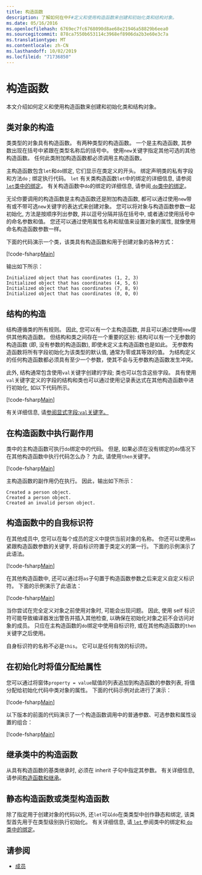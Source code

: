 ```yaml
---
title: 构造函数
description: 了解如何在中F#定义和使用构造函数来创建和初始化类和结构对象。
ms.date: 05/16/2016
ms.openlocfilehash: 6769ec7fc6768090d8ae68e21946a58829b6eea0
ms.sourcegitcommit: 878ca7550b653114c3968ef8906da2b3e60e3c7a
ms.translationtype: MT
ms.contentlocale: zh-CN
ms.lasthandoff: 10/02/2019
ms.locfileid: "71736850"
---
```

# <a name="constructors"></a>构造函数

本文介绍如何定义和使用构造函数来创建和初始化类和结构对象。

## <a name="construction-of-class-objects"></a>类对象的构造

类类型的对象具有构造函数。 有两种类型的构造函数。 一个是主构造函数, 其参数出现在括号中紧跟在类型名称后的括号中。 使用`new`关键字指定其他可选的其他构造函数。 任何此类附加构造函数都必须调用主构造函数。

主构造函数包含`let`和`do`绑定, 它们显示在类定义的开头。 绑定声明类的私有字段和方法`do` ; 绑定执行代码。 `let` 有关类构造函数`let`中的绑定的详细信息, 请参阅[ `let`类中的绑定](let-bindings-in-classes.md)。 有关构造函数中`do`的绑定的详细信息, 请参阅[ `do`类中的绑定](do-bindings-in-classes.md)。

无论你要调用的构造函数是主构造函数还是附加构造函数, 都可以通过使用`new`带有或不带可选`new`关键字的表达式来创建对象。 您可以将对象与构造函数参数一起初始化, 方法是按顺序列出参数, 并以逗号分隔并括在括号中, 或者通过使用括号中的命名参数和值。 您还可以通过使用属性名称和赋值来设置对象的属性, 就像使用命名构造函数参数一样。

下面的代码演示一个类，该类具有构造函数和用于创建对象的各种方式：

[!code-fsharp[Main](~/samples/snippets/fsharp/lang-ref-2/snippet3501.fs)]

输出如下所示：

```console
Initialized object that has coordinates (1, 2, 3)
Initialized object that has coordinates (4, 5, 6)
Initialized object that has coordinates (7, 8, 9)
Initialized object that has coordinates (0, 0, 0)
```

## <a name="construction-of-structures"></a>结构的构造

结构遵循类的所有规则。 因此, 您可以有一个主构造函数, 并且可以通过使用`new`提供其他构造函数。 但结构和类之间存在一个重要的区别: 结构可以有一个无参数的构造函数 (即, 没有参数的构造函数), 即使未定义主构造函数也是如此。 无参数构造函数将所有字段初始化为该类型的默认值, 通常为零或其等效的值。 为结构定义的任何构造函数都必须具有至少一个参数，使其不会与无参数构造函数发生冲突。

此外, 结构通常包含使用`val`关键字创建的字段; 类也可以包含这些字段。 具有使用`val`关键字定义的字段的结构和类也可以通过使用记录表达式在其他构造函数中进行初始化, 如以下代码所示。

[!code-fsharp[Main](~/samples/snippets/fsharp/lang-ref-2/snippet3502.fs)]

有关详细信息, 请[参阅显式字段:`val`关键字。](explicit-fields-the-val-keyword.md)

## <a name="executing-side-effects-in-constructors"></a>在构造函数中执行副作用

类中的主构造函数可执行`do`绑定中的代码。 但是, 如果必须在没有绑定的`do`情况下在其他构造函数中执行代码怎么办？ 为此, 请使用`then`关键字。

[!code-fsharp[Main](~/samples/snippets/fsharp/lang-ref-2/snippet3503.fs)]

主构造函数的副作用仍在执行。 因此，输出如下所示：

```console
Created a person object.
Created a person object.
Created an invalid person object.
```

## <a name="self-identifiers-in-constructors"></a>构造函数中的自我标识符

在其他成员中, 您可以在每个成员的定义中提供当前对象的名称。 你还可以使用`as`紧跟构造函数参数的关键字, 将自标识符置于类定义的第一行。 下面的示例演示了此语法。

[!code-fsharp[Main](~/samples/snippets/fsharp/lang-ref-2/snippet3504.fs)]

在其他构造函数中, 还可以通过将`as`子句置于构造函数参数之后来定义自定义标识符。 下面的示例演示了此语法：

[!code-fsharp[Main](~/samples/snippets/fsharp/lang-ref-2/snippet3505.fs)]

当你尝试在完全定义对象之前使用对象时, 可能会出现问题。 因此, 使用 self 标识符可能导致编译器发出警告并插入其他检查, 以确保在初始化对象之前不会访问对象的成员。 只应在主构造函数的`do`绑定中使用自标识符, 或在其他构造函数的`then`关键字之后使用。

自身标识符的名称不必是`this`。 它可以是任何有效的标识符。

## <a name="assigning-values-to-properties-at-initialization"></a>在初始化时将值分配给属性

您可以通过将窗体`property = value`赋值的列表追加到构造函数的参数列表, 将值分配给初始化代码中类对象的属性。 下面的代码示例对此进行了演示：

[!code-fsharp[Main](~/samples/snippets/fsharp/lang-ref-2/snippet3506.fs)]

以下版本的前面的代码演示了一个构造函数调用中的普通参数、可选参数和属性设置的组合：

[!code-fsharp[Main](~/samples/snippets/fsharp/lang-ref-2/snippet3507.fs)]

## <a name="constructors-in-inherited-class"></a>继承类中的构造函数

从具有构造函数的基类继承时, 必须在 inherit 子句中指定其参数。 有关详细信息, 请参阅[构造函数和继承](../inheritance.md#constructors-and-inheritance)。

## <a name="static-constructors-or-type-constructors"></a>静态构造函数或类型构造函数

除了指定用于创建对象的代码以外, 还`let`可以`do`在类类型中创作静态和绑定, 该类型首先用于在类型级别执行初始化。 有关详细信息, 请[ `let` ](let-bindings-in-classes.md)参阅类中的绑定和[ `do`类中的绑定](do-bindings-in-classes.md)。

## <a name="see-also"></a>请参阅

- [成员](index.md)
